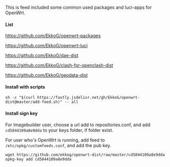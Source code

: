 This is feed included some common used packages and luci-apps for OpenWrt.

#### List

https://github.com/EkkoG/openwrt-packages

https://github.com/EkkoG/openwrt-luci

https://github.com/EkkoG/dae-dist

https://github.com/EkkoG/clash-for-openclash-dist

https://github.com/EkkoG/geodata-dist


#### Install with scripts

```
sh -c "$(curl https://fastly.jsdelivr.net/gh/EkkoG/openwrt-dist@master/add-feed.sh)" -- all
```

#### Install sign key

For Imagebuilder user, choose a url add to repositories.conf, and add `cd5844109a8e9dda` to your keys folder, if folder exist.

For user who's OpenWrt is running, add feed to `/etc/opkg/customfeeds.conf`, and add the pub key.

```
wget https://github.com/ekkog/openwrt-dist/raw/master/cd5844109a8e9dda
opkg-key add cd5844109a8e9dda
```
